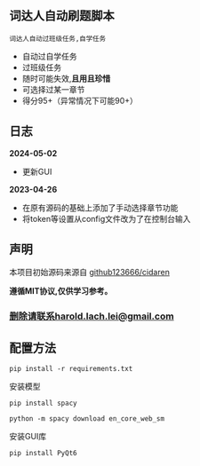 ## 词达人自动刷题脚本
`词达人自动过班级任务,自学任务`
- 自动过自学任务
- 过班级任务
- 随时可能失效,**且用且珍惜**
- 可选择过某一章节
- 得分95+（异常情况下可能90+） 


## 日志
**2024-05-02**
+ 更新GUI

**2023-04-26**
+ 在原有源码的基础上添加了手动选择章节功能
+ 将token等设置从config文件改为了在控制台输入

<!-- <details> <summary> <b>日志(点击查看进程)</b> </summary>

</details> -->


## 声明
本项目初始源码来源自 [github123666/cidaren](https://github.com/github123666/cidaren)

**遵循MIT协议,仅供学习参考。**

### **删除请联系harold.lach.lei@gmail.com**

## 配置方法
```angular2html
pip install -r requirements.txt
```

安装模型
```angular2html
pip install spacy
```
```angular2html
python -m spacy download en_core_web_sm
```
安装GUI库
```angular2html
pip install PyQt6
```